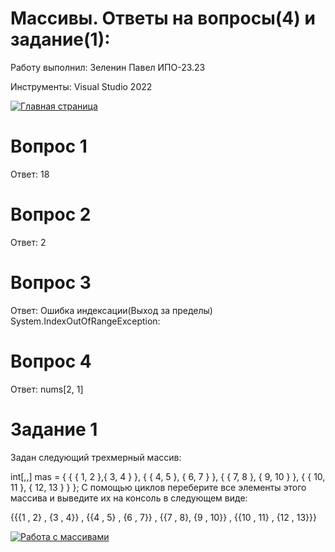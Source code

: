# Массивы. Ответы на вопросы(4) и задание(1):
Работу выполнил: Зеленин Павел ИПО-23.23

Инструменты: Visual Studio 2022

[![Главная страница](https://img.shields.io/badge/🏠_Главная_страница-4285F4?style=for-the-badge&logo=home-assistant&logoColor=white)](https://github.com/MinorityKilla/homeworkZelenin/blob/main/README.md)

# Вопрос 1

Ответ: 18
# Вопрос 2

Ответ: 2
# Вопрос 3

Ответ: Ошибка индексации(Выход за пределы) System.IndexOutOfRangeException:
# Вопрос 4

Ответ: nums[2, 1]

# Задание 1
Задан следующий трехмерный массив:

int[,,] mas = { { { 1, 2 },{ 3, 4 } }, 
                { { 4, 5 }, { 6, 7 } }, 
                { { 7, 8 }, { 9, 10 } }, 
                { { 10, 11 }, { 12, 13 } }
              };
С помощью циклов переберите все элементы этого массива и выведите их на консоль в следующем виде:

{{{1 , 2} , {3 , 4}} , {{4 , 5} , {6 , 7}} , {{7 , 8}, {9 , 10}} , {{10 , 11} , {12 , 13}}}


[![Работа с массивами](https://img.shields.io/badge/📊_Массивы-9C27B0?style=for-the-badge&logo=csharp&logoColor=white)](https://github.com/MinorityKilla/homeworkZelenin/blob/main/Tasks/Массивы/Program.cs)
